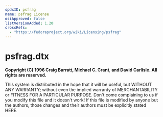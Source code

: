 ```yaml
---
spdxID: psfrag
name: psfrag License
osiApproved: false
listVersionAdded: 1.20
crossRefs: 
  - "https://fedoraproject.org/wiki/Licensing/psfrag"
---
```


# psfrag.dtx

**Copyright (C) 1996 Craig Barratt, Michael C. Grant, and David Carlisle. All rights are reserved.**

This system is distributed in the hope that it will be useful, but WITHOUT ANY WARRANTY; without even the implied warranty of MERCHANTABILITY or FITNESS FOR A PARTICULAR PURPOSE. Don't come complaining to us if you modify this file and it doesn't work! If this file is modified by anyone but the authors, those changes and their authors must be explicitly stated HERE.
